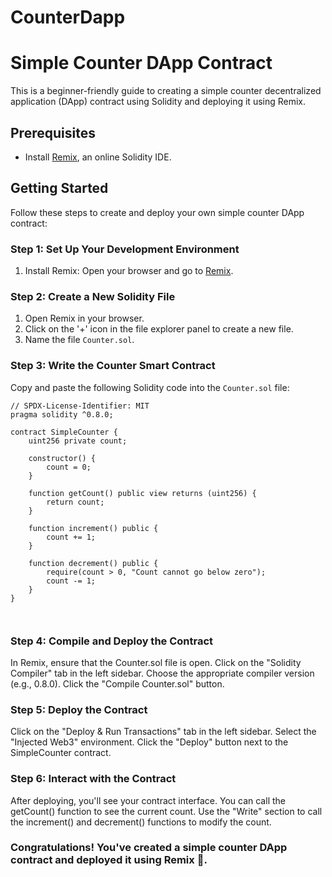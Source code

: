 # CounterDapp

# Simple Counter DApp Contract

This is a beginner-friendly guide to creating a simple counter decentralized application (DApp) contract using Solidity and deploying it using Remix.

## Prerequisites

- Install [Remix](https://remix.ethereum.org/), an online Solidity IDE.

## Getting Started

Follow these steps to create and deploy your own simple counter DApp contract:

### Step 1: Set Up Your Development Environment

1. Install Remix: Open your browser and go to [Remix](https://remix.ethereum.org/).

### Step 2: Create a New Solidity File

1. Open Remix in your browser.
2. Click on the '+' icon in the file explorer panel to create a new file.
3. Name the file `Counter.sol`.

### Step 3: Write the Counter Smart Contract

Copy and paste the following Solidity code into the `Counter.sol` file:

```solidity
// SPDX-License-Identifier: MIT
pragma solidity ^0.8.0;

contract SimpleCounter {
    uint256 private count;

    constructor() {
        count = 0;
    }

    function getCount() public view returns (uint256) {
        return count;
    }

    function increment() public {
        count += 1;
    }

    function decrement() public {
        require(count > 0, "Count cannot go below zero");
        count -= 1;
    }
}

 

```
### Step 4: Compile and Deploy the Contract
In Remix, ensure that the Counter.sol file is open.
Click on the "Solidity Compiler" tab in the left sidebar.
Choose the appropriate compiler version (e.g., 0.8.0).
Click the "Compile Counter.sol" button.
### Step 5: Deploy the Contract
Click on the "Deploy & Run Transactions" tab in the left sidebar.
Select the "Injected Web3" environment.
Click the "Deploy" button next to the SimpleCounter contract.
### Step 6: Interact with the Contract
After deploying, you'll see your contract interface.
You can call the getCount() function to see the current count.
Use the "Write" section to call the increment() and decrement() functions to modify the count.
### Congratulations! You've created a simple counter DApp contract and deployed it using Remix 🎉.
 






